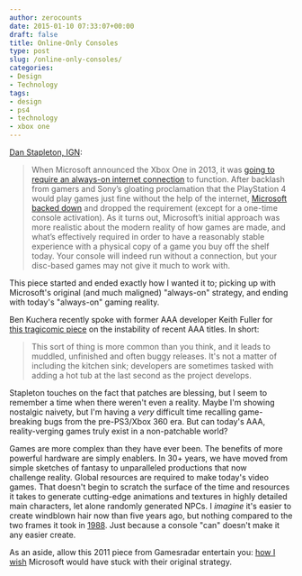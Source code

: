 ```yaml
---
author: zerocounts
date: 2015-01-10 07:33:07+00:00
draft: false
title: Online-Only Consoles
type: post
slug: /online-only-consoles/
categories:
- Design
- Technology
tags:
- design
- ps4
- technology
- xbox one
---
```


[Dan Stapleton, IGN](http://www.ign.com/articles/2015/01/10/opinion-xbox-one-and-playstation-4-are-effectively-online-only-consoles):

> When Microsoft announced the Xbox One in 2013, it was [going to require an always-on internet connection](http://www.ign.com/articles/2013/06/06/microsoft-details-xbox-one-used-games-always-online) to function. After backlash from gamers and Sony’s gloating proclamation that the PlayStation 4 would play games just fine without the help of the internet, [Microsoft backed down](http://www.ign.com/articles/2013/05/21/xbox-one-doesnt-require-internet-connection) and dropped the requirement (except for a one-time console activation). As it turns out, Microsoft’s initial approach was more realistic about the modern reality of how games are made, and what’s effectively required in order to have a reasonably stable experience with a physical copy of a game you buy off the shelf today. Your console will indeed run without a connection, but your disc-based games may not give it much to work with.

This piece started and ended exactly how I wanted it to; picking up with Microsoft's original (and much maligned) "always-on" strategy, and ending with today's "always-on" gaming reality.

Ben Kuchera recently spoke with former AAA developer Keith Fuller for [this tragicomic piece](http://www.polygon.com/2015/1/6/7501619/buggy-games-why-they-happen) on the instability of recent AAA titles. In short:

> This sort of thing is more common than you think, and it leads to muddled, unfinished and often buggy releases. It's not a matter of including the kitchen sink; developers are sometimes tasked with adding a hot tub at the last second as the project develops.

Stapleton touches on the fact that patches are blessing, but I seem to remember a time when there weren't even a reality. Maybe I'm showing nostalgic naivety, but I'm having a _very_ difficult time recalling game-breaking bugs from the pre-PS3/Xbox 360 era. But can today's AAA, reality-verging games truly exist in a non-patchable world?

Games are more complex than they have ever been. The benefits of more powerful hardware are simply enablers. In 30+ years, we have moved from simple sketches of fantasy to unparalleled productions that now challenge reality. Global resources are required to make today's video games. That doesn't begin to scratch the surface of the time and resources it takes to generate cutting-edge animations and textures in highly detailed main characters, let alone randomly generated NPCs. I _imagine_ it's easier to create windblown hair now than five years ago, but nothing compared to the two frames it took in [1988](https://www.youtube.com/watch?v=vn3UiC-kkjc). Just because a console "can" doesn't make it any easier create.

As an aside, allow this 2011 piece from Gamesradar entertain you: [how I wish](/2014/06/10/microsoft-at-e3/) Microsoft would have stuck with their original strategy.
